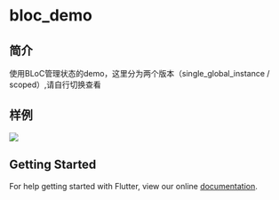 # bloc_demo
## 简介
使用BLoC管理状态的demo，这里分为两个版本（single_global_instance / scoped）,请自行切换查看
## 样例
![](https://user-gold-cdn.xitu.io/2018/10/3/166377f64764f172?w=355&h=636&f=gif&s=289168)
## Getting Started

For help getting started with Flutter, view our online
[documentation](https://flutter.io/).

